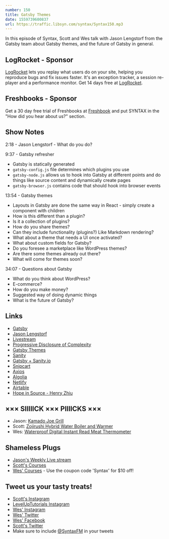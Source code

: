 ```yaml
---
number: 150
title: Gatsby Themes
date: 1559739600837
url: https://traffic.libsyn.com/syntax/Syntax150.mp3
---
```


In this episode of Syntax, Scott and Wes talk with Jason Lengstorf from the Gatsby team about Gatsby themes, and the future of Gatsby in general.

## LogRocket - Sponsor

[LogRocket](https://logrocket.com/syntax) lets you replay what users do on your site, helping you reproduce bugs and fix issues faster. It's an exception tracker, a session re-player and a performance monitor. Get 14 days free at [LogRocket](https://logrocket.com/syntax).

## Freshbooks - Sponsor

Get a 30 day free trial of Freshbooks at [Freshbook](https://freshbooks.com/syntax) and put SYNTAX in the "How did you hear about us?" section.

## Show Notes

2:18 - Jason Lengstorf - What do you do?

9:37 - Gatsby refresher

* Gatsby is statically generated
* `gatsby-config.js` file determines which plugins you use
* `gatsby-node.js` allows us to hook into Gatsby at different points and do things like source content and dynamically create pages
* `gatsby-browser.js` contains code that should hook into browser events

13:54 - Gatsby themes

* Layouts in Gatsby are done the same way in React - simply create a component with children
* How is this different than a plugin?
* Is it a collection of plugins?
* How do you share themes?
* Can they include functionality (plugins?) Like Markdown rendering?
* What about a theme that needs a UI once activated?
* What about custom fields for Gatsby?
* Do you foresee a marketplace like WordPress themes?
* Are there some themes already out there?
* What will come for themes soon?

34:07 - Questions about Gatsby

* What do you think about WordPress?
* E-commerce?
* How do you make money?
* Suggested way of doing dynamic things
* What is the future of Gatsby?

## Links
* [Gatsby](https://www.gatsbyjs.org/)
* [Jason Lengstorf](https://lengstorf.com/)
* [Livestream](https://www.twitch.tv/jlengstorf)
* [Progressive Disclosure of Complexity](https://lengstorf.com/progressive-disclosure-of-complexity/)
* [Gatsby Themes](https://www.gatsbyjs.org/docs/themes/)
* [Sanity](http://sanity.io/)
* [Gatsby + Sanity.io](https://www.sanity.io/blog/live-coding-with-gatsby-js-and-sanity-io-how-to-make-a-portfolio-website)
* [Snipcart](https://snipcart.com/)
* [Axios](https://www.axios.com/)
* [Algolia](https://www.algolia.com/)
* [Netlify](https://www.netlify.com/)
* [Airtable](https://airtable.com/)
* [Hope in Source - Henry Zhiu](https://hopeinsource.com/)

## ××× SIIIIICK ××× PIIIICKS ×××
* Jason: [Kamado Joe Grill](https://www.kamadojoe.com/)
* Scott: [Zojirushi Hybrid Water Boiler and Warmer](https://amzn.to/2E5MYf7)
* Wes: [Waterproof Digital Instant Read Meat Thermometer](https://amzn.to/2Yxy09R)

## Shameless Plugs
* [Jason's Weekly Live stream](https://twitch.tv/jlinksdorf)
* [Scott's Courses](https://leveluptutorials.com/pro)
* [Wes' Courses](https://wesbos.com/courses) - Use the coupon code 'Syntax' for $10 off!

## Tweet us your tasty treats!
* [Scott's Instagram](https://www.instagram.com/stolinski/)
* [LevelUpTutorials Instagram](https://www.instagram.com/LevelUpTutorials/)
* [Wes' Instagram](https://www.instagram.com/wesbos/)
* [Wes' Twitter](https://twitter.com/wesbos)
* [Wes' Facebook](https://www.facebook.com/wesbos.developer)
* [Scott's Twitter](https://twitter.com/stolinski)
* Make sure to include [@SyntaxFM](https://twitter.com/SyntaxFM) in your tweets